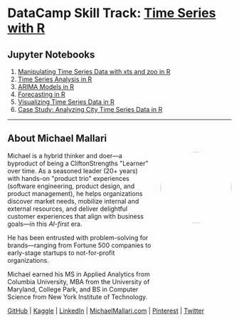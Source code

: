 # DataCamp Skill Track: <a href="https://app.datacamp.com/learn/skill-tracks/time-series-with-r" target="_blank">Time Series with R</a>

## Jupyter Notebooks

1. [Manipulating Time Series Data with xts and zoo in R](https://gist.github.com/michaelmallari/03c29a46f2b8a185a62fe69b04d508b8)
1. [Time Series Analysis in R](https://gist.github.com/michaelmallari/9e46ecc7070495162482403618ba1eda)
1. [ARIMA Models in R](https://gist.github.com/michaelmallari/77c8392250b30552cbb5050ef90e245e)
1. [Forecasting in R]()
1. [Visualizing Time Series Data in R]()
1. [Case Study: Analyzing City Time Series Data in R]()

---

## About Michael Mallari

<img src="https://www.michaelmallari.com/img/headshot.jpg" width="160" height="160" align="right" style="margin: 0px 0px 160px 20px; border-radius: 50%;" />

Michael is a hybrid thinker and doer—a byproduct of being a CliftonStrengths "Learner" over time. As a seasoned leader (20+ years) with hands-on "product trio" experiences (software engineering, product design, and product management), he helps organizations discover market needs, mobilize internal and external resources, and deliver delightful customer experiences that align with business goals—in this *AI-first* era.

He has been entrusted with problem-solving for brands—ranging from Fortune 500 companies to early-stage startups to not-for-profit organizations.

Michael earned his MS in Applied Analytics from Columbia University, MBA from the University of Maryland, College Park, and BS in Computer Science from New York Institute of Technology.

<a href="https://github.com/michaelmallari" target="_blank">GitHub</a> | <a href="https://www.kaggle.com/michaelmallari" target="_blank">Kaggle</a> | <a href="https://www.linkedin.com/in/mmallari" target="_blank">LinkedIn</a> | <a href="https://www.michaelmallari.com" target="_blank">MichaelMallari.com</a> | <a href="https://www.pinterest.com/michaelmallari/" target="_blank">Pinterest</a> | <a href="https://twitter.com/MichaelMallari" target="_blank">Twitter</a>
